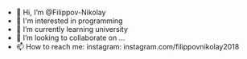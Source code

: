 - 👋 Hi, I’m @Filippov-Nikolay
- 👀 I'm interested in programming
- 🌱 I’m currently learning university
- 💞️ I’m looking to collaborate on ...
- 📫 How to reach me:
        instagram: instagram.com/filippovnikolay2018
